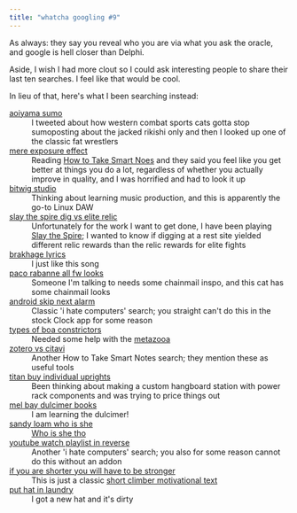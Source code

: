```yaml
---
title: "whatcha googling #9"
---
```


As always: they say you reveal who you are via what you ask the oracle, and google is hell closer than Delphi.

Aside, I wish I had more clout so I could ask interesting people to share their last ten searches. I feel like that would be cool.

In lieu of that, here's what I been searching instead:

<dl>
<dt><a href="https://www.google.com/search?q=aoiyama+sumo">aoiyama sumo</a></dt>
<dd>I tweeted about how western combat sports cats gotta stop sumoposting about the jacked rikishi only and then I looked up one of the classic fat wrestlers</dd>

<dt><a href="https://www.google.com/search?q=mere+exposure+effect">mere exposure effect</a></dt>
<dd>Reading <a href="https://www.soenkeahrens.de/en/takesmartnotes">How to Take Smart Noes</a> and they said you feel like you get better at things you do a lot, regardless of whether you actually improve in quality, and I was horrified and had to look it up</dd>

<dt><a href="https://www.google.com/search?q=bitwig+studio">bitwig studio</a></dt>
<dd>Thinking about learning music production, and this is apparently the go-to Linux DAW</dd>

<dt><a href="https://www.google.com/search?q=slay+the+spire+dig+vs+elite+relic">slay the spire dig vs elite relic</a></dt>
<dd>Unfortunately for the work I want to get done, I have been playing <a href="https://store.steampowered.com/app/646570/Slay_the_Spire/">Slay the Spire</a>; I wanted to know if digging at a rest site yielded different relic rewards than the relic rewards for elite fights</dd>

<dt><a href="https://www.google.com/search?q=brakhage+lyrics">brakhage lyrics</a></dt>
<dd>I just like this song</dd>

<dt><a href="https://www.google.com/search?q=paco+rabanne+all+fw+looks">paco rabanne all fw looks</a></dt>
<dd>Someone I'm talking to needs some chainmail inspo, and this cat has some chainmail looks</dd>

<dt><a href="https://www.google.com/search?q=android+skip+next+alarm">android skip next alarm</a></dt>
<dd>Classic 'i hate computers' search; you straight can't do this in the stock Clock app for some reason</dd>

<dt><a href="https://www.google.com/search?q=types+of+boa+constrictors">types of boa constrictors</a></dt>
<dd>Needed some help with the <a href="https://metazooa.com/">metazooa</a></dd>

<dt><a href="https://www.google.com/search?q=zotero+vs+citavi">zotero vs citavi</a></dt>
<dd>Another How to Take Smart Notes search; they mention these as useful tools</dd>

<dt><a href="https://www.google.com/search?q=titan+buy+individual+uprights">titan buy individual uprights</a></dt>
<dd>Been thinking about making a custom hangboard station with power rack components and was trying to price things out</dd>

<dt><a href="https://www.google.com/search?q=mel+bay+dulcimer+books">mel bay dulcimer books</a></dt>
<dd>I am learning the dulcimer!</dd>

<dt><a href="https://www.google.com/search?q=sandy+loam+who+is+she">sandy loam who is she</a></dt>
<dd><a href="https://www.reddit.com/r/geology/comments/1e0b3w3/wake_up/">Who is she tho</a></dd>

<dt><a href="https://www.google.com/search?q=youtube+watch+playlist+in+reverse">youtube watch playlist in reverse</a></dt>
<dd>Another 'i hate computers' search; you also for some reason cannot do this without an addon</dd>

<dt><a href="https://www.google.com/search?q=if+you+are+shorter+you+will+have+to+be+stronger">if you are shorter you will have to be stronger</a></dt>
<dd>This is just a classic <a href="https://thebiginitiative.ca/en/blog/2019-10/the-shorter-you-are-the-stronger-you-will-have-to-be/">short climber motivational text</a></dd>

<dt><a href="https://www.google.com/search?q=put+hat+in+laundry">put hat in laundry</a></dt>
<dd>I got a new hat and it's dirty</dd>
</dl>

